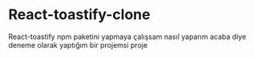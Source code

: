 # React-toastify-clone
React-toastify npm paketini yapmaya çalışsam nasıl yaparım acaba diye deneme olarak yaptığım bir projemsi proje
